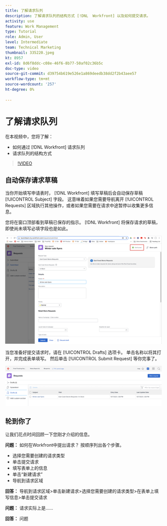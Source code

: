 ```yaml
---
title: 了解请求队列
description: 了解请求队列的结构方式 [!DNL  Workfront] 以及如何提交请求。
activity: use
feature: Work Management
type: Tutorial
role: Admin, User
level: Intermediate
team: Technical Marketing
thumbnail: 335220.jpeg
kt: 8957
exl-id: 8d6f8ddc-c08e-46f6-8b77-50af02c36b5c
doc-type: video
source-git-commit: d39754b619e526e1a869deedb38dd2f2b43aee57
workflow-type: tm+mt
source-wordcount: '257'
ht-degree: 0%

---
```


# 了解请求队列

在本视频中，您将了解：

* 如何通过 [!DNL  Workfront] 请求队列
* 请求队列的结构方式

>[!VIDEO](https://video.tv.adobe.com/v/335220/?quality=12)

## 自动保存请求草稿

当你开始填写申请表时， [!DNL Workfront] 填写草稿后会自动保存草稿 [!UICONTROL Subject] 字段。 这意味着如果您需要导航离开 [!UICONTROL Requests] 区域执行其他操作，或者如果您需要在请求中途暂停以收集更多信息。

您将在窗口顶部看到草稿已保存的指示。 [!DNL Workfront] 将保存请求的草稿，即使尚未填写必填字段也是如此。

![创建请求草稿的图像](assets/queue-mgt-make-a-request-draft-1.png)

当您准备好提交请求时，请在 [!UICONTROL Drafts] 选项卡。 单击名称以将其打开，并完成表单填写。 然后单击 [!UICONTROL Submit Request] 等你完事了。

![回顾请求草稿的图像](assets/queue-mgt-make-a-request-draft-2.png)

## 轮到你了

让我们花点时间回顾一下您刚才介绍的信息。

**问题：** 如何在Workfront中提出请求？ 按顺序列出各个步骤。

* 选择您需要创建的请求类型
* 单击提交请求
* 填写表单上的信息
* 单击“新建请求”
* 导航到请求区域


**回答：** 导航到请求区域>单击新建请求>选择您需要创建的请求类型>在表单上填写信息>单击提交请求

**问题：** 请求实际上是……

**回答：** 问题

<!---
You can also access request drafts from the [!UICONTROL Select a Request Type] menu at the top of the window. Select an option from the [!UICONTROL Recent Drafts] section, or start a new request by picking a queue from the [!UICONTROL New Requests] section. Fill everything out like normal, then submit the request.

<!---
image
--->

<!---
Let's take a minute to review the information you were just presented.

How do you make a request in Workfront? List the steps in order.
Choose the request type you need to make
Click Submit request
Fill out the information on the form
Click "New Request"
Navigate to the request area

Answer: Navigate to the request area>Click New Request>Choose the request type you need to make>Fill out the information on the form>Click Submit request

A request is really an......

Answer: Issue
--->
